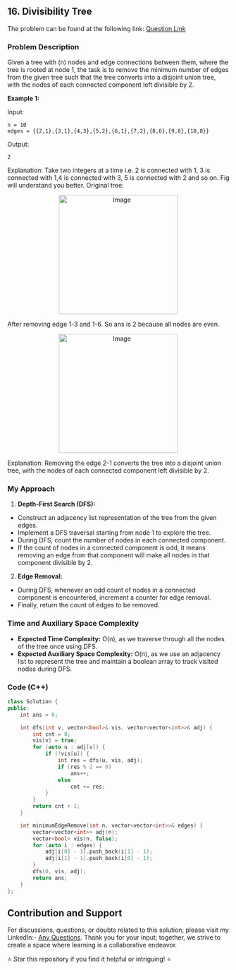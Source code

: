 ## 16. Divisibility Tree

The problem can be found at the following link: [Question Link](https://www.geeksforgeeks.org/problems/divisibility-tree1902/1)

### Problem Description

Given a tree with \(n\) nodes and edge connections between them, where the tree is rooted at node 1, the task is to remove the minimum number of edges from the given tree such that the tree converts into a disjoint union tree, with the nodes of each connected component left divisible by 2.

**Example 1:**

Input:
```
n = 10
edges = {{2,1},{3,1},{4,3},{5,2},{6,1},{7,2},{8,6},{9,8},{10,8}}
```
Output:
```
2
```
Explanation:
Take two integers at a time i.e. 2 is connected with 1, 3 is connected with 1,4 is 
connected with 3, 5 is connected with 2 and so on. Fig will understand you better.
Original tree:

<p align="center">
  <img src="https://github.com/Hunterdii/GeeksforGeeks-POTD/assets/124852522/b89f771f-8932-4ae7-8d22-8037e1648fe5" alt="Image" width="270" />
</p>

After removing edge 1-3 and 1-6. So ans is 2 because all nodes are even.
<p align="center">
  <img src="https://github.com/Hunterdii/GeeksforGeeks-POTD/assets/124852522/5ddab435-7a79-4414-9e2c-381e682abc49" alt="Image" width="270" />
</p>

Explanation:
Removing the edge 2-1 converts the tree into a disjoint union tree, with the nodes of each connected component left divisible by 2.

### My Approach

1. **Depth-First Search (DFS):**
- Construct an adjacency list representation of the tree from the given edges.
- Implement a DFS traversal starting from node 1 to explore the tree.
- During DFS, count the number of nodes in each connected component.
- If the count of nodes in a connected component is odd, it means removing an edge from that component will make all nodes in that component divisible by 2.

2. **Edge Removal:**
- During DFS, whenever an odd count of nodes in a connected component is encountered, increment a counter for edge removal.
- Finally, return the count of edges to be removed.

### Time and Auxiliary Space Complexity

- **Expected Time Complexity:** O(n), as we traverse through all the nodes of the tree once using DFS.
- **Expected Auxiliary Space Complexity:** O(n), as we use an adjacency list to represent the tree and maintain a boolean array to track visited nodes during DFS.

### Code (C++)

```cpp
class Solution {
public:
    int ans = 0;

    int dfs(int v, vector<bool>& vis, vector<vector<int>>& adj) {
        int cnt = 0;
        vis[v] = true;
        for (auto u : adj[v]) {
            if (!vis[u]) {
                int res = dfs(u, vis, adj);
                if (res % 2 == 0)
                    ans++;
                else
                    cnt += res;
            }
        }
        return cnt + 1;
    }

    int minimumEdgeRemove(int n, vector<vector<int>>& edges) {
        vector<vector<int>> adj(n);
        vector<bool> vis(n, false);
        for (auto i : edges) {
            adj[i[0] - 1].push_back(i[1] - 1);
            adj[i[1] - 1].push_back(i[0] - 1);
        }
        dfs(0, vis, adj);
        return ans;
    }
};
```

## Contribution and Support

For discussions, questions, or doubts related to this solution, please visit my LinkedIn:- [Any Questions](https://www.linkedin.com/in/het-patel-8b110525a/).
Thank you for your input; together, we strive to create a space where learning is a collaborative endeavor.

⭐ Star this repository if you find it helpful or intriguing! ⭐

